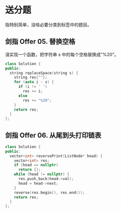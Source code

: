 # 送分题

指特别简单，没啥必要分类到标签中的题目。

## 剑指 Offer 05. 替换空格

请实现一个函数，把字符串 s 中的每个空格替换成"%20"。

```cpp
class Solution {
public:
  string replaceSpace(string s) {
    string res{""};
    for (auto i : s) {
      if (i != ' ')
        res += i;
      else
        res += "%20";
    }
    return res;
  }
};
```

## 剑指 Offer 06. 从尾到头打印链表

```cpp
class Solution {
public:
  vector<int> reversePrint(ListNode* head) {
    vector<int> res;
    if (head == nullptr)
      return {};
    while (head != nullptr) {
      res.push_back(head->val);
      head = head->next;
    }
    reverse(res.begin(), res.end());
    return res;
  }
};
```